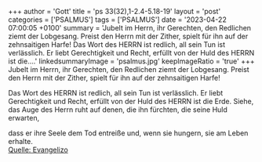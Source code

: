 +++
author = 'Gott'
title = 'ps 33(32),1-2.4-5.18-19'
layout = 'post'
categories = ['PSALMUS']
tags = ['PSALMUS']
date = '2023-04-22 07:00:05 +0100'
summary = 'Jubelt im Herrn, ihr Gerechten, den Redlichen ziemt der Lobgesang. Preist den Herrn mit der Zither, spielt für ihn auf der zehnsaitigen Harfe!  Das Wort des HERRN ist redlich, all sein Tun ist verlässlich. Er liebt Gerechtigkeit und Recht, erfüllt von der Huld des HERRN ist die....'
linkedsummaryImage = 'psalmus.jpg'
keepImageRatio = 'true'
+++
Jubelt im Herrn, ihr Gerechten,
den Redlichen ziemt der Lobgesang.
Preist den Herrn mit der Zither,
spielt für ihn auf der zehnsaitigen Harfe!

Das Wort des HERRN ist redlich, all sein Tun ist verlässlich.
Er liebt Gerechtigkeit und Recht, erfüllt von der Huld des HERRN ist die Erde.<!--more--> 
Siehe, das Auge des Herrn ruht auf denen, die ihn fürchten,
die seine Huld erwarten,

dass er ihre Seele dem Tod entreiße
und, wenn sie hungern, sie am Leben erhalte.<br> [Quelle: Evangelizo](https://evangeliumtagfuertag.org/DE/gospel)